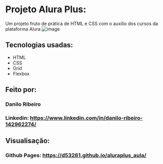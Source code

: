 # Projeto Alura Plus:
Um projeto fruto de prática de HTML e CSS com o auxilio dos cursos da plataforma Alura
![image](https://github.com/user-attachments/assets/0ad758e8-9c19-4307-825a-eddeab66ed63)
## Tecnologias usadas:
* HTML
* CSS
* Grid
* Flexbox
## Feito por:
### Danilo Ribeiro 
### Linkedin: https://www.linkedin.com/in/danilo-ribeiro-142962274/
## Visualisação:
### Github Pages: https://d53261.github.io/aluraplus_aula/

